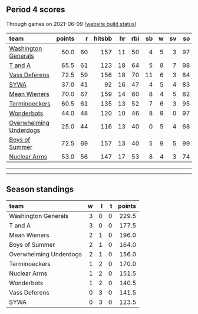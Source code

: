 

## Period 4 scores

Through games on 2021-06-09 ([website build status](https://github.com/brian-bot/pl-site/actions))


|team                                              | points|  r| hitsbb| hr| rbi| sb|  w| sv| so|   era|  whip|
|:-------------------------------------------------|------:|--:|------:|--:|---:|--:|--:|--:|--:|-----:|-----:|
|[Washington Generals](./washingtongenerals)       |   50.0| 60|    157| 11|  50|  4|  5|  3| 97| 3.826| 1.154|
|[T and A](./tanda)                                |   65.5| 61|    123| 18|  64|  5|  8|  7| 98| 4.111| 1.370|
|[Vass Deferens](./vassdeferens)                   |   72.5| 59|    156| 18|  70| 11|  6|  3| 84| 3.421| 1.140|
|[SYWA](./sywa)                                    |   37.0| 41|     92| 16|  47|  4|  5|  4| 83| 4.211| 1.183|
|[Mean Wieners](./meanwieners)                     |   70.0| 67|    159| 14|  60|  8|  4|  5| 82| 2.540| 1.173|
|[Terminoeckers](./terminoeckers)                  |   60.5| 61|    135| 13|  52|  7|  6|  3| 95| 3.487| 1.096|
|[Wonderbots](./wonderbots)                        |   44.0| 48|    120| 10|  46|  8|  9|  0| 97| 3.821| 1.208|
|[Overwhelming Underdogs](./overwhelmingunderdogs) |   25.0| 44|    116| 13|  40|  0|  5|  4| 68| 4.392| 1.263|
|[Boys of Summer](./boysofsummer)                  |   72.5| 69|    157| 13|  40|  5|  9|  5| 99| 3.466| 1.135|
|[Nuclear Arms](./nucleararms)                     |   53.0| 56|    147| 17|  53|  8|  4|  3| 74| 2.798| 1.197|

* * *
* * *

## Season standings


|team                   |  w|  l|  t| points|
|:----------------------|--:|--:|--:|------:|
|Washington Generals    |  3|  0|  0|  229.5|
|T and A                |  3|  0|  0|  177.5|
|Mean Wieners           |  2|  1|  0|  196.0|
|Boys of Summer         |  2|  1|  0|  164.0|
|Overwhelming Underdogs |  2|  1|  0|  156.0|
|Terminoeckers          |  1|  2|  0|  170.0|
|Nuclear Arms           |  1|  2|  0|  151.5|
|Wonderbots             |  1|  2|  0|  140.5|
|Vass Deferens          |  0|  3|  0|  141.5|
|SYWA                   |  0|  3|  0|  123.5|



